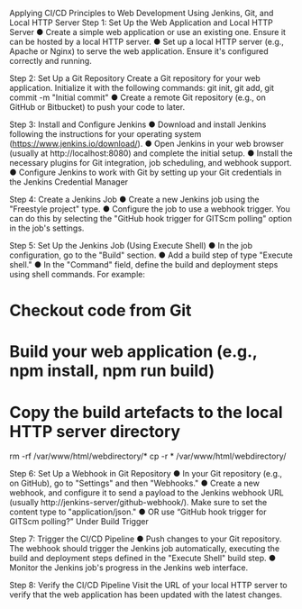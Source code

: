 Applying CI/CD Principles to Web Development Using Jenkins, Git, and Local 
HTTP Server
Step 1: Set Up the Web Application and Local HTTP Server
● Create a simple web application or use an existing one. Ensure it can be hosted 
by a local HTTP server.
● Set up a local HTTP server (e.g., Apache or Nginx) to serve the web application. 
Ensure it's configured correctly and running.

Step 2: Set Up a Git Repository
Create a Git repository for your web application. Initialize it with the following 
commands: git init, git add, git commit -m "Initial commit"
● Create a remote Git repository (e.g., on GitHub or Bitbucket) to push your code 
to later.

Step 3: Install and Configure Jenkins
● Download and install Jenkins following the instructions for your operating 
system (https://www.jenkins.io/download/).
● Open Jenkins in your web browser (usually at http://localhost:8080) and 
complete the initial setup.
● Install the necessary plugins for Git integration, job scheduling, and webhook 
support.
● Configure Jenkins to work with Git by setting up your Git credentials in the 
Jenkins Credential Manager

Step 4: Create a Jenkins Job
● Create a new Jenkins job using the "Freestyle project" type.
● Configure the job to use a webhook trigger. You can do this by selecting the 
"GitHub
hook trigger for GITScm polling" option in the job's settings.

Step 5: Set Up the Jenkins Job (Using Execute Shell)
● In the job configuration, go to the "Build" section.
● Add a build step of type "Execute shell."
● In the "Command" field, define the build and deployment steps using shell 
commands. For example:
# Checkout code from Git
# Build your web application (e.g., npm install, npm run build)
# Copy the build artefacts to the local HTTP server directory
rm -rf /var/www/html/webdirectory/*
cp -r * /var/www/html/webdirectory/

Step 6: Set Up a Webhook in Git Repository
● In your Git repository (e.g., on GitHub), go to "Settings" and then "Webhooks."
● Create a new webhook, and configure it to send a payload to the Jenkins 
webhook
URL (usually http://jenkins-server/github-webhook/). Make sure to set the content 
type to "application/json."
● OR use “GitHub hook trigger for GITScm polling?” Under Build Trigger

Step 7: Trigger the CI/CD Pipeline
● Push changes to your Git repository. The webhook should trigger the Jenkins job 
automatically, executing the build and deployment steps defined in the "Execute 
Shell" build step.
● Monitor the Jenkins job's progress in the Jenkins web interface.

Step 8: Verify the CI/CD Pipeline
Visit the URL of your local HTTP server to verify that the web application has 
been updated with the latest changes.